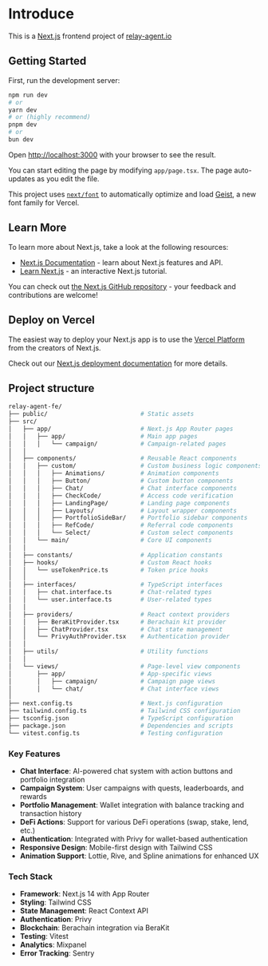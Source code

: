 # Introduce

This is a [Next.js](https://nextjs.org) frontend project of [relay-agent.io](https://relay-agent.io)

## Getting Started

First, run the development server:

```bash
npm run dev
# or
yarn dev
# or (highly recommend)
pnpm dev
# or
bun dev
```

Open [http://localhost:3000](http://localhost:3000) with your browser to see the result.

You can start editing the page by modifying `app/page.tsx`. The page auto-updates as you edit the file.

This project uses [`next/font`](https://nextjs.org/docs/app/building-your-application/optimizing/fonts) to automatically optimize and load [Geist](https://vercel.com/font), a new font family for Vercel.

## Learn More

To learn more about Next.js, take a look at the following resources:

- [Next.js Documentation](https://nextjs.org/docs) - learn about Next.js features and API.
- [Learn Next.js](https://nextjs.org/learn) - an interactive Next.js tutorial.

You can check out [the Next.js GitHub repository](https://github.com/vercel/next.js) - your feedback and contributions are welcome!

## Deploy on Vercel

The easiest way to deploy your Next.js app is to use the [Vercel Platform](https://vercel.com/new?utm_medium=default-template&filter=next.js&utm_source=create-next-app&utm_campaign=create-next-app-readme) from the creators of Next.js.

Check out our [Next.js deployment documentation](https://nextjs.org/docs/app/building-your-application/deploying) for more details.

## Project structure

```sh
relay-agent-fe/
├── public/                          # Static assets
├── src/
│   ├── app/                         # Next.js App Router pages
│   │   ├── app/                     # Main app pages
│   │   │   └── campaign/            # Campaign-related pages
│   │
│   ├── components/                  # Reusable React components
│   │   ├── custom/                  # Custom business logic components
│   │   │   ├── Animations/          # Animation components
│   │   │   ├── Button/              # Custom button components
│   │   │   ├── Chat/                # Chat interface components
│   │   │   ├── CheckCode/           # Access code verification
│   │   │   ├── LandingPage/         # Landing page components
│   │   │   ├── Layouts/             # Layout wrapper components
│   │   │   ├── PortfolioSideBar/    # Portfolio sidebar components
│   │   │   ├── RefCode/             # Referral code components
│   │   │   └── Select/              # Custom select components
│   │   └── main/                    # Core UI components
│   │
│   ├── constants/                   # Application constants
│   ├── hooks/                       # Custom React hooks
│   │   └── useTokenPrice.ts         # Token price hooks
│   │
│   ├── interfaces/                  # TypeScript interfaces
│   │   ├── chat.interface.ts        # Chat-related types
│   │   └── user.interface.ts        # User-related types
│   │
│   ├── providers/                   # React context providers
│   │   ├── BeraKitProvider.tsx      # Berachain kit provider
│   │   ├── ChatProvider.tsx         # Chat state management
│   │   └── PrivyAuthProvider.tsx    # Authentication provider
│   │
│   ├── utils/                       # Utility functions
│   │
│   └── views/                       # Page-level view components
│       ├── app/                     # App-specific views
│       │   ├── campaign/            # Campaign page views
│       │   └── chat/                # Chat interface views
│
├── next.config.ts                   # Next.js configuration
├── tailwind.config.ts               # Tailwind CSS configuration
├── tsconfig.json                    # TypeScript configuration
├── package.json                     # Dependencies and scripts
└── vitest.config.ts                 # Testing configuration
```

### Key Features

- **Chat Interface**: AI-powered chat system with action buttons and portfolio integration
- **Campaign System**: User campaigns with quests, leaderboards, and rewards
- **Portfolio Management**: Wallet integration with balance tracking and transaction history
- **DeFi Actions**: Support for various DeFi operations (swap, stake, lend, etc.)
- **Authentication**: Integrated with Privy for wallet-based authentication
- **Responsive Design**: Mobile-first design with Tailwind CSS
- **Animation Support**: Lottie, Rive, and Spline animations for enhanced UX

### Tech Stack

- **Framework**: Next.js 14 with App Router
- **Styling**: Tailwind CSS
- **State Management**: React Context API
- **Authentication**: Privy
- **Blockchain**: Berachain integration via BeraKit
- **Testing**: Vitest
- **Analytics**: Mixpanel
- **Error Tracking**: Sentry
